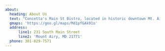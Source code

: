 ```yaml
---
about:
  heading: About Us
  text: "Concetta's Main St Bistro, located in historic downtown Mt. Airy, opens daily at 7:30 with a complete breakfast & brunch menu. For lunch, enjoy one of our famously over stuffed sandwiches or subs. Our soups & salads our seasonal, fresh and "Souper" Calafrajgalistically delicious. In addition to daily chef inspired creations, customer creativity is welcome and encouraged. Just because you don't see it on our menu doesn't mean we can't make fresh for you. We invite you to stop in for breakfast, brunch, lunch or take home one of our unique oven ready dinners."
  gmaps: 'https://goo.gl/maps/Md1pfGAk91o'
  address:
      line1: 231 South Main Street
      line2: 'Mount Airy, MD 21771'
  phone: 301-829-7571
---
```


